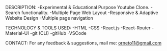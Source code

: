 DESCRIPTION:
	-Experimental & Educational Purpose Youtube  Clone.
  -Search functionality.
  -Multiple Page Web Layout
  -Responsive & Adaptive Website Design
  -Multiple page navigation


TECHNOLOGY & TOOLS USED:
	-HTML
	-CSS
  -React.js
  -React-Router
  -Material-UI
	-git (CLI)
	-gitHub
	-VSCode


CONTACT:
For any feedback & suggestions,
mail me: orneto11@gmail.com

